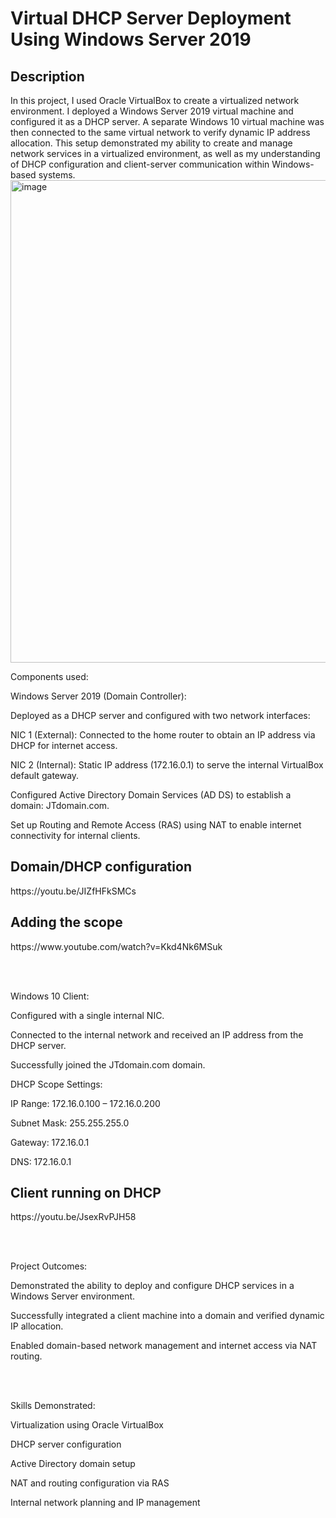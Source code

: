 # <h1>Virtual DHCP Server Deployment Using Windows Server 2019</h1>

<h2>Description</h2>

<p>In this project, I used Oracle VirtualBox to create a virtualized network environment. I deployed a Windows Server 2019 virtual machine and configured it as a DHCP server. A separate Windows 10 virtual machine was then connected to the same virtual network to verify dynamic IP address allocation. This setup demonstrated my ability to create and manage network services in a virtualized environment, as well as my understanding of DHCP configuration and client-server communication within Windows-based systems.</p2>

<img width="829" height="772" alt="image" src="https://github.com/user-attachments/assets/824f3e3f-402e-4f0e-a3e2-8a5fa1d579c5" />



Components used:

Windows Server 2019 (Domain Controller):

Deployed as a DHCP server and configured with two network interfaces:

NIC 1 (External): Connected to the home router to obtain an IP address via DHCP for internet access.

NIC 2 (Internal): Static IP address (172.16.0.1) to serve the internal VirtualBox default gateway.

Configured Active Directory Domain Services (AD DS) to establish a domain: JTdomain.com.

Set up Routing and Remote Access (RAS) using NAT to enable internet connectivity for internal clients.

<h2>Domain/DHCP configuration</h2>
<p>https://youtu.be/JIZfHFkSMCs</p>

<h2>Adding the scope</h2>
<p>https://www.youtube.com/watch?v=Kkd4Nk6MSuk</p>






<br>



</br>





Windows 10 Client:

Configured with a single internal NIC.

Connected to the internal network and received an IP address from the DHCP server.

Successfully joined the JTdomain.com domain.

DHCP Scope Settings:

IP Range: 172.16.0.100 – 172.16.0.200

Subnet Mask: 255.255.255.0

Gateway: 172.16.0.1

DNS: 172.16.0.1

<h2>Client running on DHCP</h2>
<p>https://youtu.be/JsexRvPJH58</p>





<br>


</br>

Project Outcomes:

Demonstrated the ability to deploy and configure DHCP services in a Windows Server environment.

Successfully integrated a client machine into a domain and verified dynamic IP allocation.

Enabled domain-based network management and internet access via NAT routing.



<br>


</br>

Skills Demonstrated:

Virtualization using Oracle VirtualBox

DHCP server configuration

Active Directory domain setup

NAT and routing configuration via RAS

Internal network planning and IP management





